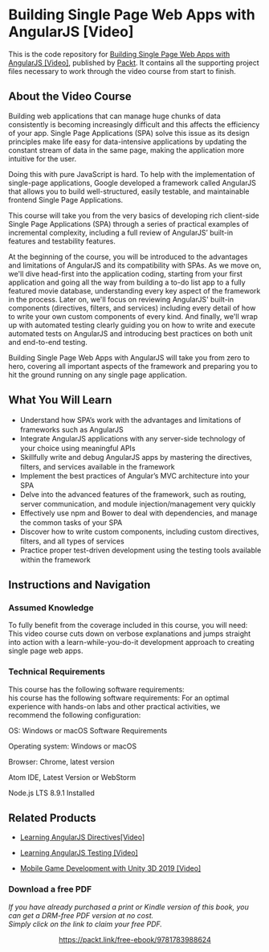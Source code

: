# Building Single Page Web Apps with AngularJS [Video]
This is the code repository for [Building Single Page Web Apps with AngularJS [Video]](https://www.packtpub.com/web-development/building-single-page-web-apps-angularjs-video?utm_source=github&utm_medium=repository&utm_campaign=9781783988624), published by [Packt](https://www.packtpub.com/?utm_source=github). It contains all the supporting project files necessary to work through the video course from start to finish.
## About the Video Course
	
Building web applications that can manage huge chunks of data consistently is becoming increasingly difficult and this affects the efficiency of your app. Single Page Applications (SPA) solve this issue as its design principles make life easy for data-intensive applications by updating the constant stream of data in the same page, making the application more intuitive for the user.

Doing this with pure JavaScript is hard. To help with the implementation of single-page applications, Google developed a framework called AngularJS that allows you to build well-structured, easily testable, and maintainable frontend Single Page Applications.

This course will take you from the very basics of developing rich client-side Single Page Applications (SPA) through a series of practical examples of incremental complexity, including a full review of AngularJS’ built-in features and testability features.

At the beginning of the course, you will be introduced to the advantages and limitations of AngularJS and its compatibility with SPAs. As we move on, we'll dive head-first into the application coding, starting from your first application and going all the way from building a to-do list app to a fully featured movie database, understanding every key aspect of the framework in the process. Later on, we'll focus on reviewing AngularJS' built-in components (directives, filters, and services) including every detail of how to write your own custom components of every kind. And finally, we'll wrap up with automated testing clearly guiding you on how to write and execute automated tests on AngularJS and introducing best practices on both unit and end-to-end testing.

Building Single Page Web Apps with AngularJS will take you from zero to hero, covering all important aspects of the framework and preparing you to hit the ground running on any single page application.

<H2>What You Will Learn</H2>
<DIV class=book-info-will-learn-text>
<UL>
<LI><SPAN style="LINE-HEIGHT: 20px; BACKGROUND-COLOR: transparent">Understand how SPA’s work with the advantages and limitations of frameworks such as AngularJS</SPAN> 
<LI><SPAN style="LINE-HEIGHT: 20px; BACKGROUND-COLOR: transparent">Integrate AngularJS applications with any server-side technology of your choice using meaningful APIs</SPAN> 
<LI><SPAN style="LINE-HEIGHT: 20px; BACKGROUND-COLOR: transparent">Skillfully write and debug AngularJS apps by mastering the directives, filters, and services available in the framework</SPAN> 
<LI><SPAN style="LINE-HEIGHT: 20px; BACKGROUND-COLOR: transparent">Implement the best practices of Angular’s MVC architecture into your SPA</SPAN> 
<LI><SPAN style="LINE-HEIGHT: 20px; BACKGROUND-COLOR: transparent">Delve into the advanced features of the framework, such as routing, server communication, and module injection/management very quickly</SPAN> 
<LI><SPAN style="LINE-HEIGHT: 20px; BACKGROUND-COLOR: transparent">Effectively use npm and Bower to deal with dependencies, and manage the common tasks of your SPA&nbsp;</SPAN> 
<LI><SPAN style="LINE-HEIGHT: 20px; BACKGROUND-COLOR: transparent">Discover how to write custom components, including custom directives, filters, and all types of services</SPAN> 
<LI><SPAN style="LINE-HEIGHT: 20px; BACKGROUND-COLOR: transparent">Practice proper test-driven development using the testing tools available within the framework</SPAN> </LI></UL></DIV>

## Instructions and Navigation
### Assumed Knowledge
To fully benefit from the coverage included in this course, you will need:<br/>
This video course cuts down on verbose explanations and jumps straight into action with a learn-while-you-do-it development approach to creating single page web apps.
### Technical Requirements
This course has the following software requirements:<br/>
his course has the following software requirements:
For an optimal experience with hands-on labs and other practical activities, we recommend the following configuration:

OS: Windows or macOS Software Requirements

Operating system: Windows or macOS

Browser: Chrome, latest version

Atom IDE, Latest Version or WebStorm

Node.js LTS 8.9.1 Installed



## Related Products
* [Learning AngularJS Directives[Video]](https://www.packtpub.com/web-development/learning-angularjs-directivesvideo?utm_source=github&utm_medium=repository&utm_campaign=9781785287329)

* [Learning AngularJS Testing [Video]](https://www.packtpub.com/web-development/learning-angularjs-testing-video?utm_source=github&utm_medium=repository&utm_campaign=9781782174899)

* [Mobile Game Development with Unity 3D 2019 [Video]](https://www.packtpub.com/game-development/mobile-game-development-unity-3d-2019-video?utm_source=github&utm_medium=repository&utm_campaign=9781838559939)
### Download a free PDF

 <i>If you have already purchased a print or Kindle version of this book, you can get a DRM-free PDF version at no cost.<br>Simply click on the link to claim your free PDF.</i>
<p align="center"> <a href="https://packt.link/free-ebook/9781783988624">https://packt.link/free-ebook/9781783988624 </a> </p>